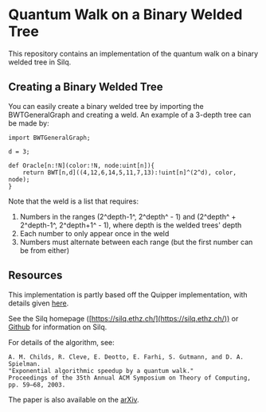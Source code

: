 
# Quantum Walk on a Binary Welded Tree

This repository contains an implementation of the quantum walk on a binary welded tree in Silq.

## Creating a Binary Welded Tree
You can easily create a binary welded tree by importing the BWTGeneralGraph and creating a weld. An example of a 3-depth tree can be made by:
```
import BWTGeneralGraph;

d = 3;

def Oracle[n:!N](color:!N, node:uint[n]){
	return BWT[n,d]((4,12,6,14,5,11,7,13):!uint[n]^(2^d), color, node);
}
```
Note that the weld is a list that requires:
1. Numbers in the ranges (2^depth-1^, 2^depth^ - 1) and (2^depth^ + 2^depth-1^, 2^depth+1^ - 1), where depth is the welded trees' depth
2. Each number to only appear once in the weld
3. Numbers must alternate between each range (but the first number can be from either)

## Resources
This implementation is partly based off the Quipper implementation, with details given [here](https://www.mathstat.dal.ca/~selinger/quipper/doc/Quipper-Algorithms-BWT-Main.html).

See the Silq homepage ([https://silq.ethz.ch/](https://silq.ethz.ch/)) or [Github](https://github.com/eth-sri/silq) for information on Silq.

For details of the algorithm, see:
```
A. M. Childs, R. Cleve, E. Deotto, E. Farhi, S. Gutmann, and D. A. Spielman. 
"Exponential algorithmic speedup by a quantum walk."
Proceedings of the 35th Annual ACM Symposium on Theory of Computing, 
pp. 59–68, 2003.
```
The paper is also available on the [arXiv](http://arxiv.org/abs/quant-ph/0209131).